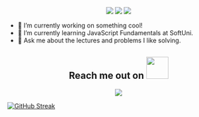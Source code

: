 <p align="center">
 <img src="https://badges.pufler.dev/visits/deifyme/deifyme"/> 
 <img src="https://badges.pufler.dev/repos/deifyme"/>
 <img src="https://badges.pufler.dev/commits/monthly/deifyme" />
 </p>
 
- 🔭 I’m currently working on something cool!
- 🌱 I’m currently learning JavaScript Fundamentals at SoftUni.
- 💬 Ask me about the lectures and problems I like solving.


<h2 align="center">Reach me out on <img src= "https://media.tenor.com/rkzdlwxESqUAAAAd/cat-thurston-waffles.gif" width="50" ></h2>
<p align="center">
<a> <img src="https://img.shields.io/badge/-dimdivanov-purple?style=flat-square&logo=instagram&logoColor=white" href="https://www.instagram.com/dimdivanov/?hl=en"/></a>
</p>

[![GitHub Streak](https://github-readme-streak-stats.herokuapp.com/?user=deifyme)](https://git.io/streak-stats)

